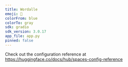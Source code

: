```yaml
---
title: Wordalle
emoji: 🚀
colorFrom: blue
colorTo: gray
sdk: gradio
sdk_version: 3.0.17
app_file: app.py
pinned: false
---
```


Check out the configuration reference at https://huggingface.co/docs/hub/spaces-config-reference
